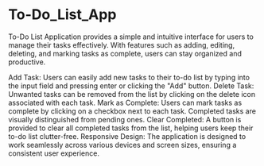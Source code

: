 # To-Do_List_App
To-Do List Application provides a simple and intuitive interface for users to manage their tasks effectively. With features such as adding, editing, deleting, and marking tasks as complete, users can stay organized and productive.

Add Task: Users can easily add new tasks to their to-do list by typing into the input field and pressing enter or clicking the "Add" button.
Delete Task: Unwanted tasks can be removed from the list by clicking on the delete icon associated with each task.
Mark as Complete: Users can mark tasks as complete by clicking on a checkbox next to each task. Completed tasks are visually distinguished from pending ones.
Clear Completed: A button is provided to clear all completed tasks from the list, helping users keep their to-do list clutter-free.
Responsive Design: The application is designed to work seamlessly across various devices and screen sizes, ensuring a consistent user experience.
